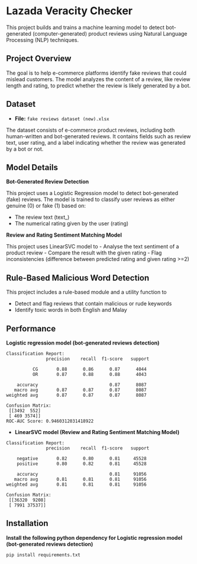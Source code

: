 # Lazada Veracity Checker
This project builds and trains a machine learning model to detect bot-generated (computer-generated) product reviews using Natural Language Processing (NLP) techniques.
## Project Overview
The goal is to help e-commerce platforms identify fake reviews that could mislead customers. The model analyzes the content of a review, like review length and rating, to predict whether the review is likely generated by a bot.
## Dataset
- **File:** `fake reviews dataset (new).xlsx`

The dataset consists of e-commerce product reviews, including both human-written and bot-generated reviews. It contains fields such as review text, user rating, and a label indicating whether the review was generated by a bot or not.
## Model Details

**Bot-Generated Review Detection**

This project uses a Logistic Regression model to detect bot-generated (fake) reviews.
The model is trained to classify user reviews as either genuine (0) or fake (1) based on:
- The review text (text_)
- The numerical rating given by the user (rating)

**Review and Rating Sentiment Matching Model**

   This project uses LinearSVC model to 
    - Analyse the text sentiment of a product review
    - Compare the result with the given rating
    - Flag inconsistencies (difference between predicted rating and given rating >=2)

## Rule-Based Malicious Word Detection
 This project includes a rule-based module and a utility function to 
   - Detect and flag reviews that contain malicious or rude keywords
   - Identify toxic words in both English and Malay

## Performance

**Logistic regression model (bot-generated reviews detection)**
```
Classification Report:
               precision    recall  f1-score   support

          CG       0.88      0.86      0.87      4044
          OR       0.87      0.88      0.88      4043

    accuracy                           0.87      8087
   macro avg       0.87      0.87      0.87      8087
weighted avg       0.87      0.87      0.87      8087

Confusion Matrix:
 [[3492  552]
 [ 469 3574]]
ROC-AUC Score: 0.9460312031418922
```
- **LinearSVC model (Review and Rating Sentiment Matching Model)**
```
Classification Report:
               precision    recall  f1-score   support

    negative       0.82      0.80      0.81     45528
    positive       0.80      0.82      0.81     45528

    accuracy                           0.81     91056
   macro avg       0.81      0.81      0.81     91056
weighted avg       0.81      0.81      0.81     91056

Confusion Matrix:
 [[36320  9208]
 [ 7991 37537]]
```
## Installation
**Install the following python dependency for Logistic regression model (bot-generated reviews detection)**

```python
pip install requirements.txt
```
